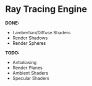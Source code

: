 # Ray Tracing Engine

**DONE:**

- Lambertian/Diffuse Shaders
- Render Shadows
- Render Spheres

**TODO:**

- Antialiasing
- Render Planes
- Ambient Shaders
- Specular Shaders